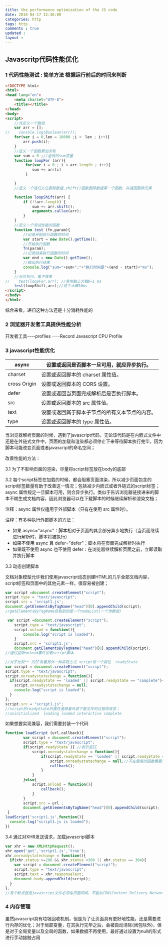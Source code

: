 ```yaml
---
title: the performance optimization of the JS code
date: 2016-04-17 12:36:00
categories: http 
tags: http
comments : true 
updated : 
layout : 
---
```


## Javascritp代码性能优化

### 1 代码性能测试 : 简单方法 根据运行前后的时间来判断

```html
<!DOCTYPE html>
<html>
<head lang="en">
    <meta charset="UTF-8">
    <title></title>
</head>
<body>
<script>
    //先定义一个数组
    var arr = [];
//    console.log(Boolean(arr));
    for(var i = 0,len = 10000 ;i <　len ; i++){
        arr.push(i);
    }
    //定义一个函数累加求和
    var sum = 0 ;//全局的sum变量
    function loopFor (arr){
         for(var i = 0 ; i < arr.length ; i++){
            sum += arr[i]
         }

    }
    //定义一个递归方法删除数组,shift()函数删除数组第一个函数，并返回删除元素

    function loopShift(arr) {
        if (!!arr.length) {
            sum += arr.shift();
            arguments.callee(arr);
        }
    }
    //定义一个测试性能的函数
    function test (fn,param){
        //记录开始执行函数的时间
        var start = new Date().getTime();
        //开始执行函数
        fn(param);
        //记录结束执行函数的时间
        var end = new Date().getTime();
        //输出执行结果
        console.log("sum="+sum+";"+"执行时间是"+(end - start)+"ms");
    }
    //分贝执行，看下效果
//    test(loopFor,arr); //我电脑上大概0~1 ms
    test(loopShift,arr);//这个大概10ms
</script>
</body>
</html>
```

综合来看，递归这种方法还是十分消耗性能的

### 2 浏览器开发者工具提供性能分析

开发者工具----profiles ----Record Javascript CPU Profile

### 3 javascript性能优化

| async        | 设置或返回是否脚本一旦可用，就应异步执行。   |
| ------------ | ----------------------- |
| charset      | 设置或返回脚本的 charset 属性值。   |
| cross Origin | 设置或返回脚本的 CORS 设置。       |
| defer        | 设置或返回当页面完成解析后是否执行脚本。    |
| src          | 设置或返回脚本的 src 属性值。       |
| text         | 设置或返回属于脚本子节点的所有文本节点的内容。 |
| type         | 设置或返回脚本的 type 属性值。      |

当浏览器解析页面的时候，遇到了javascript代码，无论该代码是在内嵌式文件中还是在外链式文件中，页面的加载和渲染都必须停止下来等待脚本执行完毕，因为脚本可能改变页面或者javascript的命名空间；

改善性能的方法：

3.1 为了不影响页面的渲染，尽量将script标签放在body的底部

3.2 每个script标签在加载的时候，都会阻塞页面渲染，所以减少页面包含的script标签数量有助于改善这一情况；包括减少内嵌式或者外链式的script标签；async 属性规定一旦脚本可用，则会异步执行。类似于告诉浏览器链接进来的脚本不糊生成文档内容，因此浏览器可以在下载脚本的时候继续解析和渲染文档；

注释：async 属性仅适用于外部脚本（只有在使用 src 属性时）。

注释：有多种执行外部脚本的方法：

- 如果 async="async"：脚本相对于页面的其余部分异步地执行（当页面继续进行解析时，脚本将被执行） 
- 如果不使用 async 且 defer="defer"：脚本将在页面完成解析时执行 
- 如果既不使用 async 也不使用 defer：在浏览器继续解析页面之前，立即读取并执行脚本 

3.3 动态创建脚本

文档对象模型允许我们使用javascript动态创建HTML的几乎全部文档内容，script标签和页面中的其他元素一样，很容易被创建；

```javascript
var script =document.createElement("script");
script.type = "text/javascript";
script.src = 'script1.js';
document.getElementsByTagName("head")[0].appendChild(script);
//getElementsByTagName获取到的是一个nodeList(一个伪数组)
```

```javascript
 var script =document.createElement("script");
	script.type = "text/javascript";
    script.onload = function(){
        console.log("script is loaded");
    }
    script.src = 'script1.js';
    document.getElementsByTagName("head")[0].appendChild(script);
//通过监听onload事件加载script脚本
```

```javascript
//对于比较** 的IE有着另外一种实现方式 script有一个属性  readyState 
var script = document.createElement("script");
script.type = "text/javascript";
script.onreadystatechange = function(){
  if(script.readyState == 'loaded' || script.readyState == "complete"){
    script.onreadystatechange = null;
    console.log("script is loaded");
  }
};
script.src = "script1.js";
//script的readyState的属性值随着外部下载文件的过程而改变；
//uninitialized  loading loaded interactive complete
```

如果想要实现兼容，我们需要封装一个代码

```javascript
function loadScript (url,callback){
        var script = document.createELement("script");
        script.type = "text/javascript";
        if(script.readyState ){	//表示是IE
            script.onreadystatechange = function(){
                if(script.readyState == 'loaded' || script.readyState == "complete"){
                    script.onreadystatechange = null;//不在使用的函数需要清除掉，减少对内存的占用
                    callback();
                }
            }
        }else{
            script.onload = function(){
                callback();
            }
        }
        script.src = url ;
        document.getElementsByTagName("head")[0].appendChild(script);
 }
loadScript('script1.js',function(){
  console.log("script1.js is loaded");
})
```

3.4 通过对XHR发送请求，加载javascript脚本

```javascript
var xhr = new XMLHttpRequest();
xhr.open('get','script1.js','true');
xhr.onreadystatechange = function(){
  if(xhr.status >=200 && xhr.status <300 || xhr.status == 304){
    var script = document.createElement("script");
    script.type = "text/javascript";
    script.text = xhr.responseText;
    document.body.appendChild(script);
  }
};
//有个缺点就是javascript文件必须与页面同域，不能从CDN(Content Delivery Network)下载
```

### 4 内存管理

虽然javascript具有垃圾回收机制，但是为了让页面具有更好地性能，还是需要进行内存的优化；对于局部变量，在其执行完毕之后，会被自动清除(闭包除外)，但是对于全局变量以及全局的函数，如果数据不再使用，最好通过设置为null的形式进行手动接触占用

